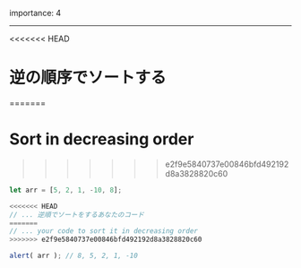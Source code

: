 importance: 4

---

<<<<<<< HEAD
# 逆の順序でソートする
=======
# Sort in decreasing order
>>>>>>> e2f9e5840737e00846bfd492192d8a3828820c60

```js
let arr = [5, 2, 1, -10, 8];

<<<<<<< HEAD
// ... 逆順でソートをするあなたのコード
=======
// ... your code to sort it in decreasing order
>>>>>>> e2f9e5840737e00846bfd492192d8a3828820c60

alert( arr ); // 8, 5, 2, 1, -10
```
